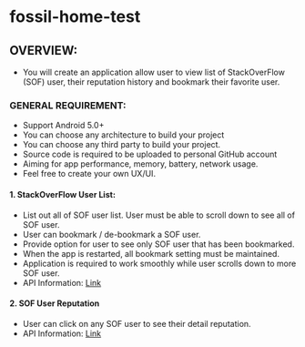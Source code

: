 # fossil-home-test

## OVERVIEW:
+ You will create an application allow user to view list of StackOverFlow (SOF) user, their reputation history and bookmark
their favorite user. 

### GENERAL REQUIREMENT:
+ Support Android 5.0+
+ You can choose any architecture to build your project
+ You can choose any third party to build your project.
+ Source code is required to be uploaded to personal GitHub account
+ Aiming for app performance, memory, battery, network usage.
+ Feel free to create your own UX/UI.

#### 1. StackOverFlow User List:
+ List out all of SOF user list. User must be able to scroll down to see all of SOF user.
+ User can bookmark / de-bookmark a SOF user.
+ Provide option for user to see only SOF user that has been bookmarked.
+ When the app is restarted, all bookmark setting must be maintained.
+ Application is required to work smoothly while user scrolls down to more SOF user.
+ API Information: [Link](https://api.stackexchange.com/2.2/users?page=1&pagesize=30&site=stackoverflow)

#### 2. SOF User Reputation
+ User can click on any SOF user to see their detail reputation.
+ API Information: [Link](https://api.stackexchange.com/2.2/users/userid/reputation-history?page=1&pagesize=30&site=stackoverflow)
